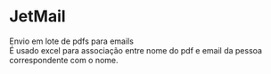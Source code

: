 # JetMail
Envio em lote de pdfs para emails <br>
É usado excel para associação entre nome do pdf e email da pessoa correspondente com o nome.

